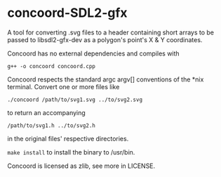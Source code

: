 # concoord-SDL2-gfx

A tool for converting .svg files to a header containing short arrays to 
be passed to libsdl2-gfx-dev as a polygon's point's X & Y coordinates.

Concoord has no external dependencies and compiles with
```
g++ -o concoord concoord.cpp
```

Concoord respects the standard argc argv[] conventions of the *nix 
terminal. Convert one or more files like
```
./concoord /path/to/svg1.svg ../to/svg2.svg
```
to return an accompanying
```
/path/to/svg1.h ../to/svg2.h
```
in the original files' respective directories.

```make install``` to install the binary to /usr/bin.

Concoord is licensed as zlib, see more in LICENSE.

